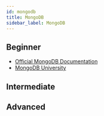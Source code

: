 ```yaml
---
id: mongodb
title: MongoDB
sidebar_label: MongoDB
---
```


## Beginner

- [Official MongoDB Documentation](https://docs.mongodb.com/v3.4/introduction/)
- [MongoDB University](https://university.mongodb.com/)

## Intermediate

## Advanced
